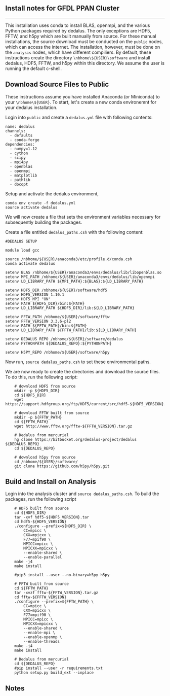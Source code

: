 ## Install notes for GFDL PPAN Cluster 
***********************************

This installation uses conda to install BLAS, openmpi, and the various Python packages required by dedalus. The only exceptions are HDF5, FFTW, and h5py which are built manually from source. For these manual installations, the source download must be conducted on the `public` nodes, which can access the internet. The installation, however, must be done on the `analysis` nodes, which have different compiliers. By default, these instructions create the directory ``\nbhome\${USER}\software`` and install dedalus, HDF5, FFTW, and h5py within this directory. We assume the user is running the default c-shell. 

Download Source Files to Public 
-------------------------------

These instructions assume you have installed Anaconda (or Miniconda) to your ``\nbhome\${USER}``. To start, let's create a new conda environemnt for your dedalus installation. 

Login into ``public`` and create a  ``dedalus.yml`` file with following contents:

```
name: dedalus 
channels:
  - defaults
  - conda-forge 
dependencies:
  - numpy=1.12 
  - cython 
  - scipy 
  - mpi4py 
  - openblas 
  - openmpi 
  - matplotlib
  - pathlib
  - docopt
```

Setup and activate the dedalus environment, 
```
conda env create -f dedalus.yml
source activate dedalus 
```

We will now create a file that sets the environment variables necessary for subsequently building the packages.

Create a file entitled ``dedalus_paths.csh`` with the following content:
```
#DEDALUS SETUP

module load gcc

source /nbhome/${USER}/anaconda3/etc/profile.d/conda.csh
conda activate dedalus

setenv BLAS /nbhome/${USER}/anaconda3/envs/dedalus/lib/libopenblas.so
setenv MPI_PATH /nbhome/${USER}/anaconda3/envs/dedalus/lib/openmpi
setenv LD_LIBRARY_PATH ${MPI_PATH}:${BLAS}:${LD_LIBRARY_PATH}

setenv HDF5_DIR /nbhome/${USER}/software/hdf5
setenv HDF5_VERSION 1.10.1
setenv HDF5_MPI "ON"
setenv PATH ${HDF5_DIR}/bin:${PATH}
setenv LD_LIBRARY_PATH ${HDF5_DIR}/lib:${LD_LIBRARY_PATH}

setenv FFTW_PATH /nbhome/${USER}/software/fftw
setenv FFTW_VERSION 3.3.6-pl2
setenv PATH ${FFTW_PATH}/bin:${PATH}
setenv LD_LIBRARY_PATH ${FFTW_PATH}/lib:${LD_LIBRARY_PATH}

setenv DEDALUS_REPO /nbhome/${USER}/software/dedalus
setenv PYTHONPATH ${DEDALUS_REPO}:${PYTHONPATH}

setenv H5PY_REPO /nbhome/${USER}/software/h5py
```

Now run, ``source dedalus_paths.csh`` to set these environmental paths. 
 
We are now ready to create the directories and download the source files. To do this, run the following script:
 
```
    # download HDF5 from source
    mkdir -p ${HDF5_DIR}
    cd ${HDF5_DIR}
    wget https://support.hdfgroup.org/ftp/HDF5/current/src/hdf5-${HDF5_VERSION}.tar

    # download FFTW built from source
    mkdir -p ${FFTW_PATH}
    cd ${FFTW_PATH}
    wget http://www.fftw.org/fftw-${FFTW_VERSION}.tar.gz

    # Dedalus from mercurial
    hg clone https://bitbucket.org/dedalus-project/dedalus ${DEDALUS_REPO}
    cd ${DEDALUS_REPO}

    # download h5py from source
    cd /nbhome/${USER}/software/
    git clone https://github.com/h5py/h5py.git
```

Build and Install on Analysis
------------------------
Login into the analysis cluster and  ``source dedalus_paths.csh``. To build the packages, run the following script 

```
    # HDF5 built from source
    cd ${HDF5_DIR}
    tar -xvf hdf5-${HDF5_VERSION}.tar
    cd hdf5-${HDF5_VERSION}
    ./configure --prefix=${HDF5_DIR} \
        CC=mpicc \
        CXX=mpicxx \
        F77=mpif90 \
        MPICC=mpicc \
        MPICXX=mpicxx \
        --enable-shared \
        --enable-parallel
    make -j4
    make install
    
    #pip3 install --user --no-binary=h5py h5py

    # FFTW built from source
    cd ${FFTW_PATH}
    tar -xvzf fftw-${FFTW_VERSION}.tar.gz
    cd fftw-${FFTW_VERSION}
    ./configure --prefix=${FFTW_PATH} \
        CC=mpicc \
        CXX=mpicxx \
        F77=mpif90 \
        MPICC=mpicc \
        MPICXX=mpicxx \
        --enable-shared \
        --enable-mpi \
        --enable-openmp \
        --enable-threads
    make -j4
    make install

    # Dedalus from mercurial
    cd ${DEDALUS_REPO}
    #pip install --user -r requirements.txt
    python setup.py build_ext --inplace
```

Notes
-----

